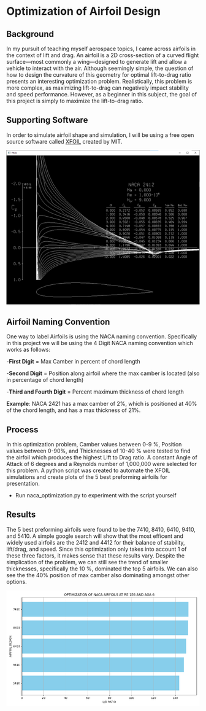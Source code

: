 # Optimization of Airfoil Design
## Background 
In my pursuit of teaching myself aerospace topics, I came across airfoils in the context of lift and drag. An airfoil is a 2D cross-section of a curved flight surface—most commonly a wing—designed to generate lift and allow a vehicle to interact with the air. Although seemingly simple, the question of how to design the curvature of this geometry for optimal lift-to-drag ratio presents an interesting optimization problem. Realistically, this problem is more complex, as maximizing lift-to-drag can negatively impact stability and speed performance. However, as a beginner in this subject, the goal of this project is simply to maximize the lift-to-drag ratio.


## Supporting Software
In order to simulate airfoil shape and simulation, I will be using a free open source software called [XFOIL](https://web.mit.edu/drela/Public/web/xfoil/) created by MIT. 

![alt text](xfoil_ex.png)

## Airfoil Naming Convention
One way to label Airfoils is using the NACA naming convention. Specifically in this project we will be using the 4 Digit NACA naming convention which works as follows:

-**First Digit** = Max Camber in percent of chord length

-**Second Digit** = Position along airfoil where the max camber is located (also in percentage of chord length)

-**Third and Fourth Digit** = Percent maximum thickness of chord length

**Example**: NACA 2421 has a max camber of 2%, which is positioned at 40% of the chord length, and has a max thickness of 21%.

## Process
In this optimization problem, Camber values between 0-9 %, Position values between 0-90%, and Thicknesses of 10-40 % were tested to find the airfoil which produces the highest Lift to Drag ratio. A constant Angle of Attack of 6 degrees and a Reynolds number of 1,000,000 were selected for this problem. A python script was created to automate the XFOIL simulations and create plots of the 5 best preforming airfoils for presentation.

- Run naca_optimization.py to experiment with the script yourself

## Results
The 5 best preforming airfoils were found to be the 7410, 8410, 6410, 9410, and 5410. A simple google search will show that the most efficent and widely used airfoils are the 2412 and 4412 for their balance of stability, lift/drag, and speed. Since this optimization only takes into account 1 of these three factors, it makes sense that these results vary. Despite the simplication of the problem, we can still see the trend of smaller thicknesses, specifically the 10 %, dominated the top 5 airfoils. We can also see the the 40% position of max camber also dominating amongst other options.

![Figure 1](Figure_1.png)

